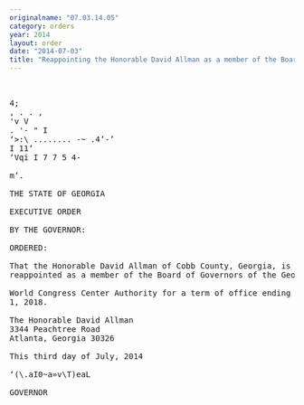 ```yaml
---
originalname: "07.03.14.05"
category: orders
year: 2014
layout: order
date: "2014-07-03"
title: "Reappointing the Honorable David Allman as a member of the Board of Governors of the Georgia World Congress Center Authority"
---
```

<pre>
     

4;
, . . ,
'v V 
. '- " I
‘>:\ ........ -~ .4’-’
I 11‘
‘Vqi I 7 7 5 4-

m‘.

THE STATE OF GEORGIA

EXECUTIVE ORDER

BY THE GOVERNOR:

ORDERED:

That the Honorable David Allman of Cobb County, Georgia, is
reappointed as a member of the Board of Governors of the Georgia

World Congress Center Authority for a term of office ending July
1, 2018.

The Honorable David Allman
3344 Peachtree Road
Atlanta, Georgia 30326

This third day of July, 2014

‘(\.aI0~a»v\T)eaL

GOVERNOR

</pre>
